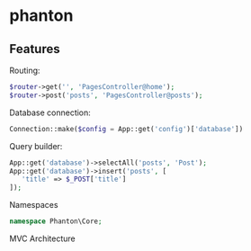 # phanton

## Features

Routing:
```php
$router->get('', 'PagesController@home');
$router->post('posts', 'PagesController@posts');
```

Database connection:
```php
Connection::make($config = App::get('config')['database'])
```

Query builder:
```php
App::get('database')->selectAll('posts', 'Post');
App::get('database')->insert('posts', [
   'title' => $_POST['title']
]);
```

Namespaces
```php
namespace Phanton\Core;
```

MVC Architecture
